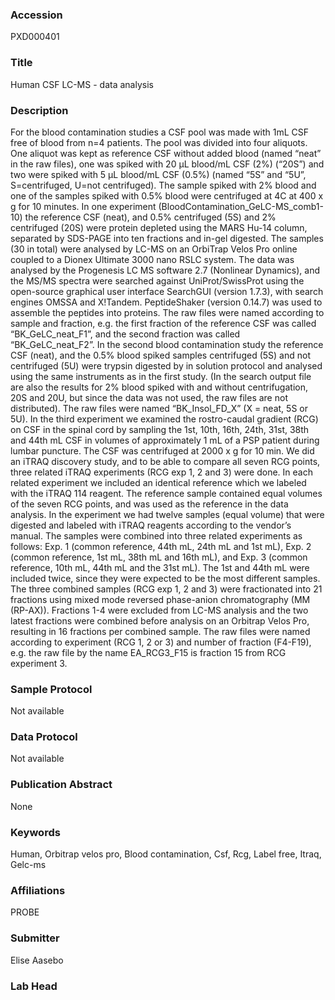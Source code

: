 ### Accession
PXD000401

### Title
Human CSF LC-MS - data analysis

### Description
For the blood contamination studies a CSF pool was made with 1mL CSF free of blood from n=4 patients. The pool was divided into four aliquots. One aliquot was kept as reference CSF without added blood (named “neat” in the raw files), one was spiked with 20 µL blood/mL CSF (2%) (“20S”) and two were spiked with 5 µL blood/mL CSF (0.5%) (named “5S” and “5U”, S=centrifuged, U=not centrifuged). The sample spiked with 2% blood and one of the samples spiked with 0.5% blood were centrifuged at 4C at 400 x g for 10 minutes. In one experiment (BloodContamination_GeLC-MS_comb1-10) the reference CSF (neat), and 0.5% centrifuged (5S) and 2% centrifuged (20S) were protein depleted using the MARS Hu-14 column, separated by SDS-PAGE into ten fractions and in-gel digested. The samples (30 in total) were analysed by LC-MS on an OrbiTrap Velos Pro online coupled to a Dionex Ultimate 3000 nano RSLC system. The data was analysed by the Progenesis LC MS software 2.7 (Nonlinear Dynamics), and the MS/MS spectra were searched against UniProt/SwissProt using the open-source graphical user interface SearchGUI (version 1.7.3), with search engines OMSSA and X!Tandem. PeptideShaker (version 0.14.7) was used to assemble the peptides into proteins. The raw files were named according to sample and fraction, e.g. the first fraction of the reference CSF was called “BK_GeLC_neat_F1”, and the second fraction was called “BK_GeLC_neat_F2”. In the second blood contamination study the reference CSF (neat), and the 0.5% blood spiked samples centrifuged (5S) and not centrifuged (5U) were trypsin digested by in solution protocol and analysed using the same instruments as in the first study. (In the search output file are also the results for 2% blood spiked with and without centrifugation, 20S and 20U, but since the data was not used, the raw files are not distributed). The raw files were named “BK_Insol_FD_X” (X = neat, 5S or 5U). In the third experiment we examined the rostro-caudal gradient (RCG) on CSF in the spinal cord by sampling the 1st, 10th, 16th, 24th, 31st, 38th and 44th mL CSF in volumes of approximately 1 mL of a PSP patient during lumbar puncture. The CSF was centrifuged at 2000 x g for 10 min.  We did an iTRAQ discovery study, and to be able to compare all seven RCG points, three related iTRAQ experiments (RCG exp 1, 2 and 3) were done. In each related experiment we included an identical reference which we labeled with the iTRAQ 114 reagent. The reference sample contained equal volumes of the seven RCG points, and was used as the reference in the data analysis. In the experiment we had twelve samples (equal volume) that were digested and labeled with iTRAQ reagents according to the vendor’s manual. The samples were combined into three related experiments as follows: Exp. 1 (common reference, 44th mL, 24th mL and 1st mL), Exp. 2 (common reference, 1st mL, 38th mL and 16th mL), and Exp. 3 (common reference, 10th mL, 44th mL and the 31st mL). The 1st and 44th mL were included twice, since they were expected to be the most different samples.  The three combined samples (RCG exp 1, 2 and 3) were fractionated into 21 fractions using mixed mode reversed phase-anion chromatography (MM (RP-AX)). Fractions 1-4 were excluded from LC-MS analysis and the two latest fractions were combined before analysis on an Orbitrap Velos Pro, resulting in 16 fractions per combined sample. The raw files were named according to experiment (RCG 1, 2 or 3) and number of fraction (F4-F19), e.g. the raw file by the name EA_RCG3_F15 is fraction 15 from RCG experiment 3.

### Sample Protocol
Not available

### Data Protocol
Not available

### Publication Abstract
None

### Keywords
Human, Orbitrap velos pro, Blood contamination, Csf, Rcg, Label free, Itraq, Gelc-ms

### Affiliations
PROBE

### Submitter
Elise Aasebo

### Lab Head


